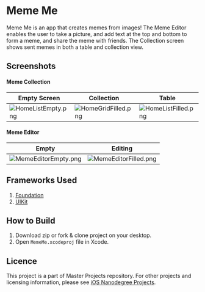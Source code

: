 # Meme Me
Meme Me is an app that creates memes from images! The Meme Editor enables the user to take a picture, and add text at the top and bottom to form a meme, and share the meme with friends. The Collection screen shows sent memes in both a table and collection view.

## Screenshots

#### Meme Collection
| Empty Screen | Collection | Table |
| ------------ | ---------- | ----- |
| ![HomeListEmpty.png](Screenshots/HomeListEmpty.png) | ![HomeGridFilled.png](Screenshots/HomeGridFilled.png) | ![HomeListFilled.png](Screenshots/HomeListFilled.png) |

#### Meme Editor
| Empty | Editing |
| ----- | ------- |
| ![MemeEditorEmpty.png](Screenshots/MemeEditorEmpty.png) | ![MemeEditorFilled.png](Screenshots/MemeEditorFilled.png) |

## Frameworks Used
1. [Foundation](https://developer.apple.com/documentation/foundation)
2. [UIKit](https://developer.apple.com/documentation/uikit)

## How to Build
1. Download zip or fork & clone project on your desktop.
2. Open `MemeMe.xcodeproj` file in Xcode.

## Licence
This project is a part of Master Projects repository. For other projects and licensing information, please see [iOS Nanodegree Projects](https://github.com/rajanikantdeshmukh/iOS-Nanodegree-Projects).
